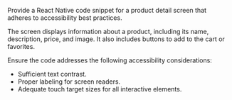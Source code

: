 Provide a React Native code snippet for a product detail screen that adheres to accessibility best practices.

The screen displays information about a product, including its name, description, price, and image. It also includes buttons to add to the cart or favorites.

Ensure the code addresses the following accessibility considerations:

* Sufficient text contrast.
* Proper labeling for screen readers.
* Adequate touch target sizes for all interactive elements.
